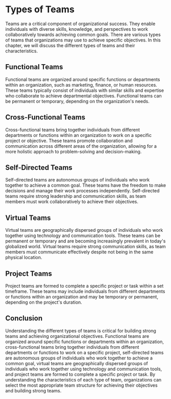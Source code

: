 Types of Teams
=============================================

Teams are a critical component of organizational success. They enable individuals with diverse skills, knowledge, and perspectives to work collaboratively towards achieving common goals. There are various types of teams that organizations may use to achieve specific objectives. In this chapter, we will discuss the different types of teams and their characteristics.

Functional Teams
----------------

Functional teams are organized around specific functions or departments within an organization, such as marketing, finance, or human resources. These teams typically consist of individuals with similar skills and expertise who collaborate to achieve departmental objectives. Functional teams can be permanent or temporary, depending on the organization's needs.

Cross-Functional Teams
----------------------

Cross-functional teams bring together individuals from different departments or functions within an organization to work on a specific project or objective. These teams promote collaboration and communication across different areas of the organization, allowing for a more holistic approach to problem-solving and decision-making.

Self-Directed Teams
-------------------

Self-directed teams are autonomous groups of individuals who work together to achieve a common goal. These teams have the freedom to make decisions and manage their work processes independently. Self-directed teams require strong leadership and communication skills, as team members must work collaboratively to achieve their objectives.

Virtual Teams
-------------

Virtual teams are geographically dispersed groups of individuals who work together using technology and communication tools. These teams can be permanent or temporary and are becoming increasingly prevalent in today's globalized world. Virtual teams require strong communication skills, as team members must communicate effectively despite not being in the same physical location.

Project Teams
-------------

Project teams are formed to complete a specific project or task within a set timeframe. These teams may include individuals from different departments or functions within an organization and may be temporary or permanent, depending on the project's duration.

Conclusion
----------

Understanding the different types of teams is critical for building strong teams and achieving organizational objectives. Functional teams are organized around specific functions or departments within an organization, cross-functional teams bring together individuals from different departments or functions to work on a specific project, self-directed teams are autonomous groups of individuals who work together to achieve a common goal, virtual teams are geographically dispersed groups of individuals who work together using technology and communication tools, and project teams are formed to complete a specific project or task. By understanding the characteristics of each type of team, organizations can select the most appropriate team structure for achieving their objectives and building strong teams.
